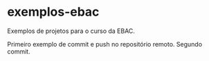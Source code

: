 # exemplos-ebac

Exemplos de projetos para o curso da EBAC.

Primeiro exemplo de commit e push no repositório remoto.
Segundo commit.
